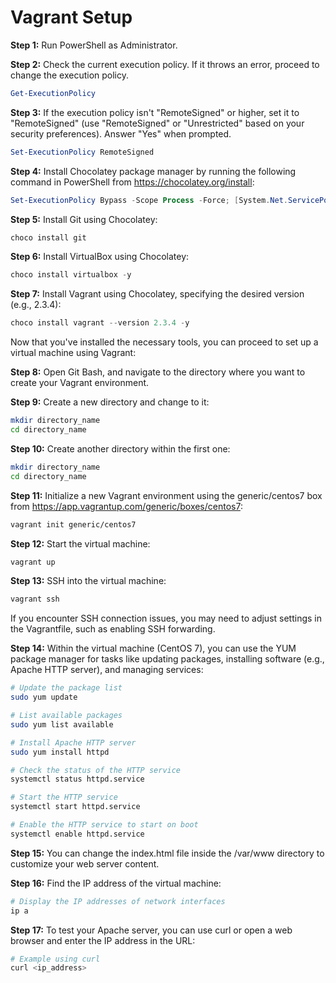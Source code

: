 # Vagrant Setup

**Step 1:** Run PowerShell as Administrator.

**Step 2:** Check the current execution policy. If it throws an error, proceed to change the execution policy.

```powershell
Get-ExecutionPolicy
```

**Step 3:** If the execution policy isn't "RemoteSigned" or higher, set it to "RemoteSigned" (use "RemoteSigned" or "Unrestricted" based on your security preferences). Answer "Yes" when prompted.

```powershell
Set-ExecutionPolicy RemoteSigned
```

**Step 4:** Install Chocolatey package manager by running the following command in PowerShell from https://chocolatey.org/install:

```powershell
Set-ExecutionPolicy Bypass -Scope Process -Force; [System.Net.ServicePointManager]::SecurityProtocol = [System.Net.ServicePointManager]::SecurityProtocol -bor 3072; iex ((New-Object System.Net.WebClient).DownloadString('https://community.chocolatey.org/install.ps1'))
```

**Step 5:** Install Git using Chocolatey:

```powershell
choco install git
```

**Step 6:** Install VirtualBox using Chocolatey:

```powershell
choco install virtualbox -y
```

**Step 7:** Install Vagrant using Chocolatey, specifying the desired version (e.g., 2.3.4):

```powershell
choco install vagrant --version 2.3.4 -y
```

Now that you've installed the necessary tools, you can proceed to set up a virtual machine using Vagrant:

**Step 8:** Open Git Bash, and navigate to the directory where you want to create your Vagrant environment.

**Step 9:** Create a new directory and change to it:

```bash
mkdir directory_name
cd directory_name
```

**Step 10:** Create another directory within the first one:

```bash
mkdir directory_name
cd directory_name
```


**Step 11:** Initialize a new Vagrant environment using the generic/centos7 box from https://app.vagrantup.com/generic/boxes/centos7:

```bash
vagrant init generic/centos7
```

**Step 12:** Start the virtual machine:

```bash
vagrant up
```

**Step 13:** SSH into the virtual machine:

```bash
vagrant ssh
```

If you encounter SSH connection issues, you may need to adjust settings in the Vagrantfile, such as enabling SSH forwarding.

**Step 14:** Within the virtual machine (CentOS 7), you can use the YUM package manager for tasks like updating packages, installing software (e.g., Apache HTTP server), and managing services:

```bash
# Update the package list
sudo yum update

# List available packages
sudo yum list available

# Install Apache HTTP server
sudo yum install httpd

# Check the status of the HTTP service
systemctl status httpd.service

# Start the HTTP service
systemctl start httpd.service

# Enable the HTTP service to start on boot
systemctl enable httpd.service
```

**Step 15:** You can change the index.html file inside the /var/www directory to customize your web server content.

**Step 16:** Find the IP address of the virtual machine:

```bash
# Display the IP addresses of network interfaces
ip a
```

**Step 17:** To test your Apache server, you can use curl or open a web browser and enter the IP address in the URL:

```bash
# Example using curl
curl <ip_address>
```

